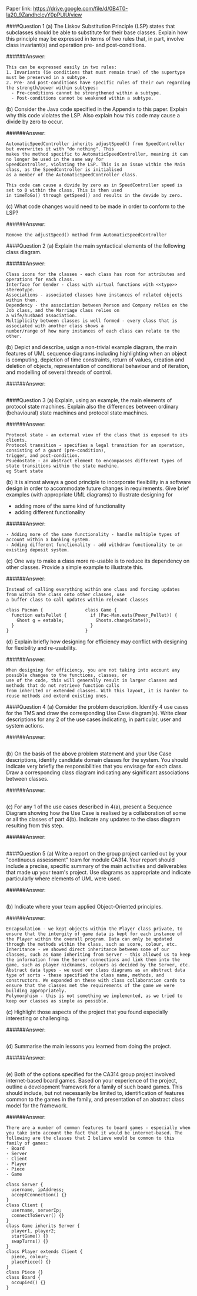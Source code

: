 Paper link: https://drive.google.com/file/d/0B4T0-Ia20_9ZandhclcyY0pPUlU/view

####Question 1
(a)
The Liskov Substitution Principle (LSP) states that subclasses should be able to substitute for their base classes.
Explain how this principle may be expressed in terms of two rules that, in part, involve class invariant(s) and operation pre- and post-conditions.

######Answer:
```
This can be expressed easily in two rules:
1. Invariants (ie conditions that must remain true) of the supertype must be preserved in a subtype.
2. Pre- and post-conditions have specific rules of their own regarding the strength/power within subtypes:
  - Pre-conditions cannot be strengthened within a subtype.
  - Post-conditions cannot be weakened within a subtype.
```

(b)
Consider the Java code specified in the Appendix to this paper.
Explain why this code violates the LSP. Also explain how this code may cause a divide by zero to occur.

######Answer:
```
AutomaticSpeedController inherits adjustSpeed() from SpeedController but overwrites it with "do nothing". This 
makes the method specific to AutomaticSpeedController, meaning it can no longer be used in the same way for 
SpeedController, violating the LSP. This is an issue within the Main class, as the SpeedController is initialised 
as a member of the AutomaticSpeedController class.

This code can cause a divide by zero as in SpeedController speed is set to 0 within the class. This is then used 
in timeToGo() through getSpeed() and results in the devide by zero.
```

(c)
What code changes would need to be made in order to conform to the LSP?

######Answer:
```
Remove the adjustSpeed() method from AutomaticSpeedController
```

####Question 2
(a)
Explain the main syntactical elements of the following class diagram.

######Answer:
```
Class icons for the classes - each class has room for attributes and operations for each class.
Interface for Gender - class with virtual functions with <<type>> stereotype.
Associations - associated classes have instances of related objects within them.
Dependency - the association between Person and Company relies on the Job class, and the Marriage class relies on 
a wife/husband association.
Multiplicity between classes is well formed - every class that is associated with another class shows a 
number/range of how many instances of each class can relate to the other.
```

(b)
Depict and describe, usign a non-trivial example diagram, the main features of UML sequence diagrams including highlighting when an object is computing, depiction of time constraints, return of values, creation and deletion of objects, representation of conditional behaviour and of iteration, and modelling of several threads of control.

######Answer:
```

```

####Question 3
(a)
Explain, using an example, the main elements of protocol state machines. Explain also the differences between ordinary (behavioural) state machines and protocol state machines.

######Answer:
```
Protocol state - an external view of the class that is exposed to its clients.
Protocol transition - specifies a legal transition for an operation, consisting of a guard (pre-condition), 
trigger, and post-condition.
Psuedostate - an abstract element to encompasses different types of state transitions within the state machine. 
eg Start state
```

(b)
It is almost always a good principle to incorporate flexibility in a software design in order to accommodate future changes in requirements. Give brief examples (with appropriate UML diagrams) to illustrate designing for
  - adding more of the same kind of functionality
  - adding different functionality

######Answer:
```
- Adding more of the same functionality - handle multiple types of account within a banking system.
- Adding different functionality - add withdraw functionality to an existing deposit system.
```

(c)
One way to make a class more re-usable is to reduce its dependency on other classes. Provide a simple example to illustrate this.

######Answer:
```
Instead of calling everything within one class and forcing updates from within the class onto other classes, use 
a buffer class to call updates within relevant classes

class Pacman {                class Game {
  function eatsPellet {         if (Pac-Man.eats(Power_Pellet)) {
    Ghost g = eatable;            Ghosts.changeState();
  }                             }
}                             }
```

(d)
Explain briefly how designing for efficiency may conflict with designing for flexibility and re-usability.

######Answer:
```
When designing for efficiency, you are not taking into account any possible changes to the functions, classes, or 
use of the code, this will generally result in larger classes and methods that do not retrieve function calls 
from inherited or extended classes. With this layout, it is harder to reuse methods and extend existing ones.
```

####Question 4
(a)
Consider the problem description.
Identify 4 use cases for the TMS and draw the corresponding Use Case diagram(s). Write clear descriptions for any 2 of the use cases indicating, in particular, user and system actions.

######Answer:
```

```

(b)
On the basis of the above problem statement and your Use Case descriptions, identify candidate domain classes for the system. You should indicate very briefly the responsibilities that you envisage for each class. Draw a corresponding class diagram indicating any significant associations between classes.

######Answer:
```

```

(c)
For any 1 of the use cases described in 4(a), present a Sequence Diagram showing how the Use Case is realised by a collaboration of some or all the classes of part 4(b). Indicate any updates to the class diagram resulting from this step.

######Answer:
```

```

####Question 5
(a)
Write a report on the group project carried out by your "continuous assessment" team for module CA314. Your report should include a precise, specific summary of the main activities and deliverables that made up your team's project. Use diagrams as appropriate and indicate particularly where elements of UML were used.

######Answer:
```

```

(b)
Indicate where your team applied Object-Oriented principles.

######Answer:
```
Encapsulation - we kept objects within the Player class private, to ensure that the intergity of game data is kept for each instance of the Player within the overall program. Data can only be updated through the methods within the class, such as score, colour, etc.
Inheritance - we showed direct inheritance between some of our classes, such as Game inheriting from Server - this allowed us to keep the information from the Server connections and link them into the game, such as player nicknames, colours as decided by the Server, etc.
Abstract data types - we used our class diagrams as an abstract data type of sorts - these specified the class name, methods, and constructors. We expanded on these with class collaboration cards to ensure that the classes met the requirements of the game we were building appropriately.
Polymorphism - this is not something we implemented, as we tried to keep our classes as simple as possible.
```

(c) Highlight those aspects of the project that you found especially interesting or challenging.

######Answer:
```

```

(d)
Summarise the main lessons you learned from doing the project.

######Answer:
```

```

(e)
Both of the options specified for the CA314 group project involved internet-based board games. Based on your experience of the project, outline a development framework for a family of such board games. This should include, but not necessarily be limited to, identification of features common to the games in the family, and presentation of an abstract class model for the framework.

######Answer:
```
There are a number of common features to board games - especially when you take into account the fact that it would be internet-based. The following are the classes that I believe would be common to this family of games:
- Board
- Server
- Client
- Player
- Piece
- Game

class Server {
  username, ipAddress;
  acceptConnection() {}
}
class Client {
  username, serverIp;
  connectToServer() {}
}
class Game inherits Server {
  player1, player2;
  startGame() {}
  swapTurns() {}
}
class Player extends Client {
  piece, colour;
  placePiece() {}
}
class Piece {}
class Board {
  occupied() {}
}
```
